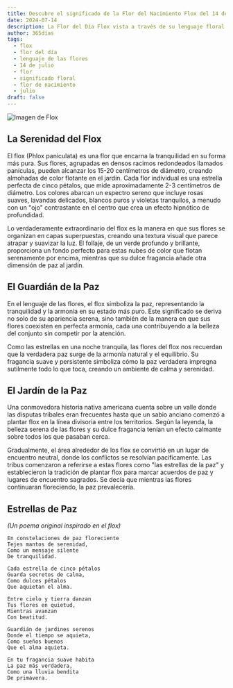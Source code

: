 ```yaml
---
title: Descubre el significado de la Flor del Nacimiento Flox del 14 de julio
date: 2024-07-14
description: La Flor del Día Flox vista a través de su lenguaje floral e historias
author: 365días
tags:
  - flox
  - flor del día
  - lenguaje de las flores
  - 14 de julio
  - flor
  - significado floral
  - flor de nacimiento
  - julio
draft: false
---
```


![Imagen de Flox](https://cdn.pixabay.com/photo/2016/07/15/09/02/flower-1518501_1280.jpg#center#center)


## La Serenidad del Flox

El flox (Phlox paniculata) es una flor que encarna la tranquilidad en su forma más pura. Sus flores, agrupadas en densos racimos redondeados llamados panículas, pueden alcanzar los 15-20 centímetros de diámetro, creando almohadas de color flotante en el jardín. Cada flor individual es una estrella perfecta de cinco pétalos, que mide aproximadamente 2-3 centímetros de diámetro. Los colores abarcan un espectro sereno que incluye rosas suaves, lavandas delicados, blancos puros y violetas tranquilos, a menudo con un "ojo" contrastante en el centro que crea un efecto hipnótico de profundidad.

Lo verdaderamente extraordinario del flox es la manera en que sus flores se organizan en capas superpuestas, creando una textura visual que parece atrapar y suavizar la luz. El follaje, de un verde profundo y brillante, proporciona un fondo perfecto para estas nubes de color que flotan serenamente por encima, mientras que su dulce fragancia añade otra dimensión de paz al jardín.

## El Guardián de la Paz

En el lenguaje de las flores, el flox simboliza la paz, representando la tranquilidad y la armonía en su estado más puro. Este significado se deriva no solo de su apariencia serena, sino también de la manera en que sus flores coexisten en perfecta armonía, cada una contribuyendo a la belleza del conjunto sin competir por la atención.

Como las estrellas en una noche tranquila, las flores del flox nos recuerdan que la verdadera paz surge de la armonía natural y el equilibrio. Su fragancia suave y persistente simboliza cómo la paz verdadera impregna sutilmente todo lo que toca, creando un ambiente de calma y serenidad.

## El Jardín de la Paz

Una conmovedora historia nativa americana cuenta sobre un valle donde las disputas tribales eran frecuentes hasta que un sabio anciano comenzó a plantar flox en la línea divisoria entre los territorios. Según la leyenda, la belleza serena de las flores y su dulce fragancia tenían un efecto calmante sobre todos los que pasaban cerca.

Gradualmente, el área alrededor de los flox se convirtió en un lugar de encuentro neutral, donde los conflictos se resolvían pacíficamente. Las tribus comenzaron a referirse a estas flores como "las estrellas de la paz" y establecieron la tradición de plantar flox para marcar acuerdos de paz y lugares de encuentro sagrados. Se decía que mientras las flores continuaran floreciendo, la paz prevalecería.

## Estrellas de Paz
*(Un poema original inspirado en el flox)*

```
En constelaciones de paz floreciente
Tejes mantos de serenidad,
Como un mensaje silente
De tranquilidad.

Cada estrella de cinco pétalos
Guarda secretos de calma,
Como dulces pétalos
Que aquietan el alma.

Entre cielo y tierra danzan
Tus flores en quietud,
Mientras avanzan
Con beatitud.

Guardián de jardines serenos
Donde el tiempo se aquieta,
Como sueños buenos
Que el alma aquieta.

En tu fragancia suave habita
La paz más verdadera,
Como una lluvia bendita
De primavera.
```